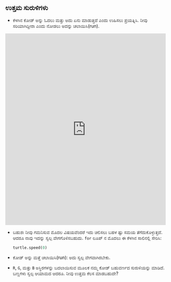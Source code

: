 ## ಉತ್ತಮ ಸುರುಳಿಗಳು

- ಕೆಳಗಿನ ಕೋಡ್ ಅನ್ನು ಓದಲು ಮತ್ತು ಅದು ಏನು ಮಾಡುತ್ತದೆ ಎಂದು ಉಹಿಸಲು ಪ್ರಯತ್ನಿಸಿ. ನೀವು ಸರಿಯಾಗಿದ್ದೀರಾ ಎಂದು ನೋಡಲು ಅದನ್ನು ಚಲಾಯಿಸಿ(run). 
<iframe src="https://trinket.io/embed/python/8f98ccf1fa" width="100%" height="600" frameborder="0" marginwidth="0" marginheight="0" allowfullscreen></iframe> 

- ಬಹುಶಃ ನೀವು ಗಮನಿಸುವ ಮೊದಲ ವಿಷಯವೆಂದರೆ ಇದು ಚಲಿಸಲು ಬಹಳ ಷ್ಟು ಸಮಯ ತೆಗೆದುಕೊಳ್ಳುತ್ತದೆ. ಆದರೂ ನಾವು ಇದನ್ನು ಸ್ವಲ್ಪ ವೇಗಗೊಳಿಸಬಹುದು. `for` ಲೂಪ್ ನ ಮೊದಲು ಈ ಕೆಳಗಿನ ಸಾಲಿನಲ್ಲಿ ಸೇರಿಸಿ:
    
    ```python
    turtle.speed(0)
    ```

- ಕೋಡ್ ಅನ್ನು ಮತ್ತೆ ಚಲಾಯಿಸಿ(run): ಅದು ಸ್ವಲ್ಪ ವೇಗವಾಗಿರಬೇಕು.

- `R`, `G`, ಮತ್ತು `B` ಅಸ್ಥಿರಗಳನ್ನು ಬದಲಾಯಿಸುವ ಮೂಲಕ ನಮ್ಮ ಕೋಡ್ ಬಹುವರ್ಣದ ಸುರುಳಿಯನ್ನು ಮಾಡಿದೆ. ಬಣ್ಣಗಳು ಸ್ವಲ್ಪ ಆಯಾಮದ ಆದರೂ. ನೀವು ಉತ್ತಮ ಕೆಲಸ ಮಾಡಬಹುದೇ?
